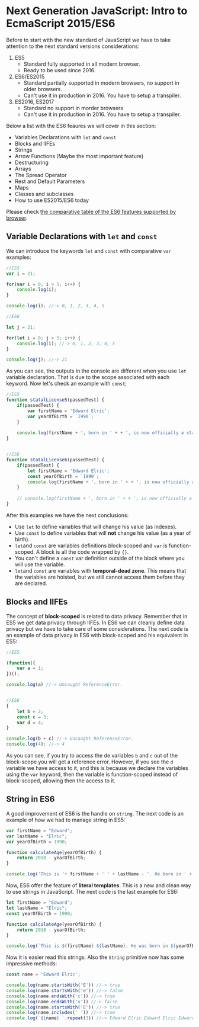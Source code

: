 
Next Generation JavaScript: Intro to EcmaScript 2015/ES6
========================================================

Before to start with the new standard of JavaScript we have to take attention to the next standard versions considerations:

1. ES5
    - Standard fully supported in all modern browser.
    - Ready to be used since 2016.
2. ES6/ES2015 
    - Standard partially supported in modern browsers, no support in older browsers.
    - Can't use it in production in 2016. You have to setup a transpiler.
3. ES2016, ES2017
    - Standard no support in morder browsers
    - Can't use it in production in 2016. You have to setup a transpiler.

Below a list with the ES6 feaures we will cover in this section:

- Variables Declarations with `let` and `const`
- Blocks and IIFEs
- Strings
- Arrow Functions (Maybe the most important feature)
- Destructuring
- Arrays
- The Spread Operator
- Rest and Default Parameters
- Maps
- Classes and subclasses
- How to use ES2015/ES6 today

Please check [the comparative table of the ES6 features supported by browser](http://kangax.github.io/compat-table/es6/).

Variable Declarations with `let` and `const`
--------------------------------------------

We can introduce the keywords `let` and `const` with comparative `var` examples:

```javascript
//ES5
var i = 21;

for(var i = 0; i > 5; i++) {
    console.log(i);
}

console.log(i); //-> 0, 1, 2, 3, 4, 5

//ES6

let j = 21;

for(let i = 0; j > 5; i++) {
    console.log(i); //-> 0, 1, 2, 3, 4, 5
}

console.log(j); //-> 21
```

As you can see, the outputs in the console are different when you use `let` variable declaration. That is due to the scope associated with each keyword. Now let's check an example with `const`;

```javascript
//ES5
function statalLicense5(passedTest) {
    if(passedTest) {
        var firstName = 'Edward Elric';
        var yearOfBirth = `1990`;
    }
    
    console.log(firstName + ', born in ' + + ', is now officially a statal alchemist')
}


//ES6
function statalLicense6(passedTest) {
    if(passedTest) {
        let firstName = 'Edward Elric';
        const yearOfBirth = `1990`;
        console.log(firstName + ', born in ' + + ', is now officially a statal alchemist')
    }
    
    // console.log(firstName + ', born in ' + + ', is now officially a statal alchemist') //-> Throw ReferenceError: firstName is not defined.
}
```

After this examples we have the next conclusions:

- Use `let` to define variables that will change his value (as indexes).
- Use `const` to define variables that will **not** change his value (as a year of birth).
- `let`and `const` are variables definitions block-scoped and `var` is function-scoped. A block is all the code wrapped by `{}`.
- You can't define a `const` var definition outside of the block where you will use the variable.
- `let`and `const` are variables with **temporal-dead zone**. This means that the variables are hoisted, but we still cannot access them before they are declared.

Blocks and IIFEs
----------------

The concept of **block-scoped** is related to data privacy. Remember that in ES5 we get data privacy through IIFEs. In ES6 we can cleanly define data privacy but we have to take care of some considerations. The next code is an example of data privacy in ES6 with block-scoped and his equivalent in ES5:

```javascript
//ES5

(function({
    var a = 1;
})();

console.log(a) //-> Uncaught ReferenceError.


//ES6
{
    let b = 2;
    const c = 3;
    var d = 4;
}

console.log(b + c) //-> Uncaught ReferenceError.
console.log(4); //-> 4
```

As you can see, if you try to access the de variables `b` and `c` out of the block-scope you will get a reference error. However, if you see the `d` variable we have access to it, and this is because we declare the variables using the `var` keyword, then the variable is function-scoped instead of block-scoped, allowing then the access to it.

String in ES6
-------------

A good improvement of ES6 is the handle on `string`. The next code is an example of how we had to manage string in ES5:

```javascript
var firstName = "Edward";
var lastName = "Elric";
var yearOfBirth = 1990;

function calculateAge(yearOfBirth) {
    return 2018 - yearOfBirth;
}

console.log('This is '+ firstName + ' ' + lastName - '. He born in ' + yearOfBirth + '. Today, he is ' + calculateAge(yearOfBirth) + ' years old.' );

```

Now, ES6 offer the feature of **literal templates**. This is a new and clean way to use strings in JavaScript. The next code is the last example for ES6:

```javascript
let firstName = "Edward";
let lastName = "Elric";
const yearOfBirth = 1990;

function calculateAge(yearOfBirth) {
    return 2018 - yearOfBirth;
}

console.log(`This is ${firstName} ${lastName}. He was born in ${yearOfBirth}. Today he is ${calculateAge(yearOfBirth)} years old`);
```

Now it is easier read this strings. Also the `String` primitive now has some impressive methods:

```javascript
const name = 'Edward Elric';

console.log(name.startsWith('E')) //-> true
console.log(name.startsWith('e')) //-> false
console.log(name.endsWith('c')) //-> true
console.log(name.endsWith('x')) //-> false
console.log(name.startsWith('E')) //-> true
console.log(name.includes(' ')) //-> true
console.log(`${name} `.repeat(3)) //-> Edward Elric Edward Elric Edward Elric
```